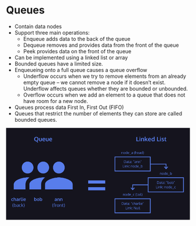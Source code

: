 # Queues

- Contain data nodes
- Support three main operations:
    - Enqueue adds data to the back of the queue
    - Dequeue removes and provides data from the front of the queue
    - Peek provides data on the front of the queue
- Can be implemented using a linked list or array
- Bounded queues have a limited size.
- Enqueueing onto a full queue causes a queue overflow
    - Underflow occurs when we try to remove elements from an already empty queue – we cannot remove a node if it doesn’t exist. Underflow affects queues whether they are bounded or unbounded.
    - Overflow occurs when we add an element to a queue that does not have room for a new node.
- Queues process data First In, First Out (FIFO)
- Queues that restrict the number of elements they can store are called bounded queues.

<img src="./queues.png" />